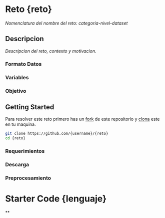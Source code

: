 # Reto {reto}
*Nomenclatura del nombre del reto:  categoria-nivel-dataset*

## Descripcion
*Descripcion del reto, contexto y motivacion.*

### Formato Datos
### Variables
### Objetivo

## Getting Started
Para resolver este reto primero has un [fork](fork) de este repositorio y [clona](clone) este en tu maquina.

```bash
git clone https://github.com/{username}/{reto}
cd {reto}
```

### Requerimientos
### Descarga
### Preprocesamiento

# Starter Code {lenguaje}
**


[fork]: https://help.github.com/articles/fork-a-repo/
[clone]: https://help.github.com/articles/cloning-a-repository/

